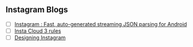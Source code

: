 ## Instagram Blogs

- [ ] [Instagram : Fast, auto-generated streaming JSON parsing for Android](https://instagram-engineering.com/fast-auto-generated-streaming-json-parsing-for-android-ab8e7be21033)
- [ ] [Insta Cloud 3 rules](https://medium.com/@DataStax/instagram-engineerings-3-rules-to-a-scalable-cloud-application-architecture-c44afed31406)
- [ ] [Designing Instagram](https://www.educative.io/courses/grokking-the-system-design-interview/m2yDVZnQ8lG)
